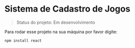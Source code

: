 # Sistema de Cadastro de Jogos

> Status do projeto: Em desenvolvimento 

Para rodar esse projeto na sua máquina por favor digite:

```
npm install react
```
